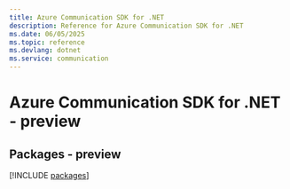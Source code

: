 ```yaml
---
title: Azure Communication SDK for .NET
description: Reference for Azure Communication SDK for .NET
ms.date: 06/05/2025
ms.topic: reference
ms.devlang: dotnet
ms.service: communication
---
```

# Azure Communication SDK for .NET - preview
## Packages - preview
[!INCLUDE [packages](communication-index.md)]